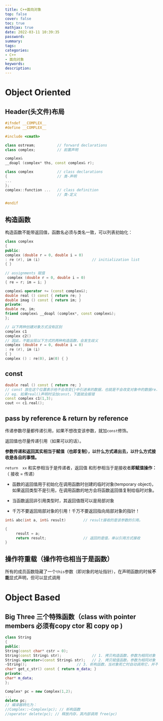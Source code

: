 ```yaml
---
title: C++面向对象
top: false
cover: false
toc: true
mathjax: true
date: 2022-03-11 10:39:35
password:
summary:
tags:
categories:
- C++
- 面向对象
keywords:
description:
---
```


# Object Oriented

## Header(头文件)布局

```c++
#ifndef __COMPLEX__
#define __COMPLEX__

#include <cmath>

class ostream;          // forward declarations
class complex;			// 前置声明

complex&
__doapl (complex* ths, const complex& r);

class complex			// class declarations
{						// 类-声明
...
};
complex::function ...	// class definition
    					// 类-定义

#endif
```

## 构造函数

构造函数不能带返回值，函数名必须与类名一致，可以列表初始化：

```c++
class complex
{
public:
complex (double r = 0, double i = 0)
: re (r), im (i)						// initialization list
{ }
    
// assignments 赋值
 complex (double r = 0, double i = 0)
{ re = r; im = i; }

complex& operator += (const complex&);
double real () const { return re; }
double imag () const { return im; }
private:
double re, im;
friend complex& __doapl (complex*, const complex&); 
};

```

```c++
// 以下两种创建对象方式没有区别
complex c1
complex c2()
// 因此，不能出现以下方式的两种构造函数，会发生歧义    
complex (double r = 0, double i = 0)
: re (r), im (i) 
{ }
complex () : re(0), im(0) { }
```

## const

```c++
double real () const { return re; }
// const 放在这个位置表示他不会改变{}中引进来的数据，也就是不会改变对象中的数据re.(如果你真的不会改变对象中的数据，那你最好一定要加const,防止外部调用时出错)
// eg. 如果real()声明时没加const，下面就会报错
const complex c1(1,3);
cout << c1.real();
```

## pass by reference & return by reference

传递参数尽量都传递引用，如果不想改变该参数，就加`const`修饰。

返回值也尽量传递引用（如果可以的话）。

**参数传递和返回其实相当于赋值（也即复制），以什么方式递出去，以什么方式接收是各自的事情。**

`return  xx`  和实参相当于是传递者，返回值 和形参相当于是接收者**即赋值操作：**（  接收 =  传递）

- 函数的返回值用于初始化在调用函数时创建的临时对象(temporary object)，如果返回类型不是引用，在调用函数的地方会将函数返回值复制给临时对象。

- 当函数返回非引用类型时，其返回值既可以是局部对象

- 千万不要返回局部对象的引用！千万不要返回指向局部对象的指针！

```c++
int& abc(int a, int& result)		// result接收的是该参数的引用。

{
     result = a;
     return result;					// 返回的是值，单以引用方式接收
}
```

## 操作符重载（操作符也相当于是函数）

 所有的成员函数隐藏了一个`this`参数（即对象的地址指针），在声明函数的时候**不能**显式声明，但可以显式调用

# Object  Based

 ## Big Three 三个特殊函数（class with pointer members 必须有copy ctor 和 copy op  )

```c++
class String
{
public:
String(const char* cstr = 0); 
String(const String& str); 				// 1. 拷贝构造函数，参数为相同对象
String& operator=(const String& str); 	// 2. 拷贝赋值函数，参数为相同对象
~String(); 						 // 3. 析构函数，当对象死亡时自动调用它，并不是它让对象死亡
char* get_c_str() const { return m_data; }
private:
char* m_data;
};
```

```c++
Complex* pc = new Complex(1,2);
...
delete pc;
// 编译器转化为：
//Complex::~Complex(pc); // 析构函数
//operator delete(pc); // 释放内存，其内部调用 free(pc)
```



